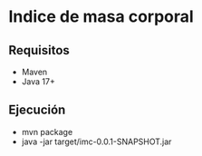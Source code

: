 # Indice de masa corporal

## Requisitos
* Maven
* Java 17+

## Ejecución 
* mvn package
* java -jar target/imc-0.0.1-SNAPSHOT.jar
